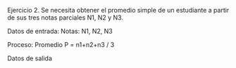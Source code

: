 Ejercicio 2.
Se necesita obtener el promedio simple de un estudiante a partir
de sus tres notas parciales N1, N2 y N3.

Datos de entrada:
    Notas: N1, N2, N3

Proceso:
    Promedio P = n1+n2+n3 / 3

Datos de salida